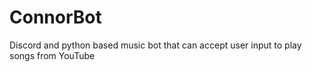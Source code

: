 # ConnorBot
Discord and python based music bot that can accept user input to play songs from YouTube

